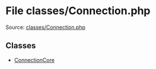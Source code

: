File classes/Connection.php
=========

Source: [classes/Connection.php](https://github.com/PrestaShop/PrestaShop/blob/1.6.0.2/classes/Connection.php)


Classes
-------

* [ConnectionCore](class.ConnectionCore.md)

